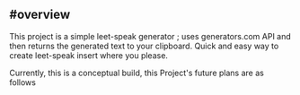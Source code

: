 #overview
---
This project is a simple leet-speak generator ; uses generators.com API  and then returns the generated text to  your clipboard.  Quick and easy way to create leet-speak insert where you please.

 Currently,  this is a conceptual build,  this Project's future plans are as follows